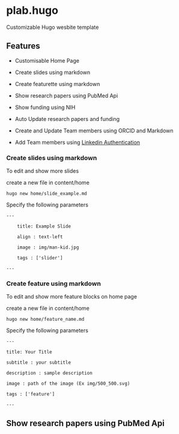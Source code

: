 # plab.hugo

Customizable Hugo wesbite template

## Features

  

- Customisable Home Page

- Create slides using markdown

- Create featurette using markdown

- Show research papers using PubMed Api

- Show funding using NIH

- Auto Update research papers and funding

- Create and Update Team members using ORCID and Markdown
- Add Team members using [Linkedin Authentication](https://github.com/PESTILLILAB/Linkedin-Auth-Node)

  

### Create slides using markdown

To edit and show more slides

create a new file in content/home

  

`hugo new home/slide_example.md`

  

Specify the following parameters

    ---
    
        title: Example Slide
        
        align : text-left
        
        image : img/man-kid.jpg
        
        tags : ['slider']
    
    ---

### Create feature using markdown

To edit and show more feature blocks on home page

create a new file in content/home

  

`hugo new home/feature_name.md`

  

Specify the following parameters

    ---
    
    title: Your Title
    
    subtitle : your subtitle
    
    description : sample description
    
    image : path of the image (Ex img/500_500.svg)
    
    tags : ['feature']
    
    ---

## Show research papers using PubMed Api

